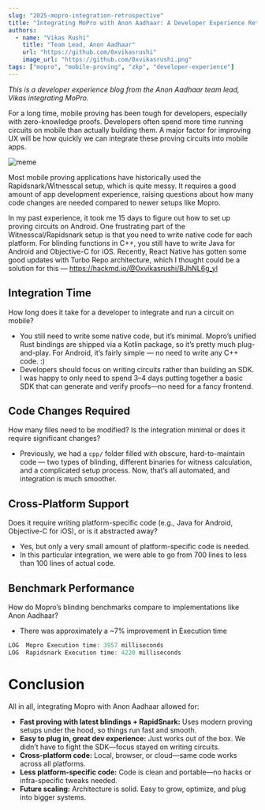 ```yaml
---
slug: "2025-mopro-integration-retrospective"
title: "Integrating MoPro with Anon Aadhaar: A Developer Experience Retrospective"
authors:
  - name: "Vikas Rushi"
    title: "Team Lead, Anon Aadhaar"
    url: "https://github.com/0xvikasrushi"
    image_url: "https://github.com/0xvikasrushi.png"
tags: ["mopro", "mobile-proving", "zkp", "developer-experience"]
---
```


*This is a developer experience blog from the Anon Aadhaar team lead, Vikas integrating MoPro.*

For a long time, mobile proving has been tough for developers, especially with zero-knowledge proofs. Developers often spend more time running circuits on mobile than actually building them. A major factor for improving UX will be how quickly we can integrate these proving circuits into mobile apps.

![meme](https://github.com/user-attachments/assets/07b43732-9ce3-42b2-a196-45c88ace3c6d)


Most mobile proving applications have historically used the Rapidsnark/Witnesscal setup, which is quite messy. It requires a good amount of app development experience, raising questions about how many code changes are needed compared to newer setups like Mopro.

In my past experience, it took me 15 days to figure out how to set up proving circuits on Android. One frustrating part of the Witnesscal/Rapidsnark setup is that you need to write native code for each platform. For blinding functions in C++, you still have to write Java for Android and Objective-C for iOS. Recently, React Native has gotten some good updates with Turbo Repo architecture, which I thought could be a solution for this — https://hackmd.io/@0xvikasrushi/BJhNL6g_yl

## Integration Time

How long does it take for a developer to integrate and run a circuit on mobile?

- You still need to write some native code, but it’s minimal. Mopro’s unified Rust bindings are shipped via a Kotlin package, so it’s pretty much plug-and-play. For Android, it’s fairly simple — no need to write any C++ code. :)  
- Developers should focus on writing circuits rather than building an SDK. I was happy to only need to spend 3–4 days putting together a basic SDK that can generate and verify proofs—no need for a fancy frontend.

## Code Changes Required

How many files need to be modified? Is the integration minimal or does it require significant changes?

- Previously, we had a `cpp/` folder filled with obscure, hard-to-maintain code — two types of blinding, different binaries for witness calculation, and a complicated setup process. Now, that’s all automated, and integration is much smoother.

## Cross-Platform Support

Does it require writing platform-specific code (e.g., Java for Android, Objective-C for iOS), or is it abstracted away?

- Yes, but only a very small amount of platform-specific code is needed.  
- In this particular integration, we were able to go from 700 lines to less than 100 lines of actual code.

## Benchmark Performance

How do Mopro’s blinding benchmarks compare to implementations like Anon Aadhaar?

- There was approximately a ~7% improvement in Execution time

```jsx
LOG  Mopro Execution time: 3957 milliseconds
LOG  Rapidsnark Execution time: 4220 milliseconds
```

# Conclusion

All in all, integrating Mopro with Anon Aadhaar allowed for:

- **Fast proving with latest blindings + RapidSnark:** Uses modern proving setups under the hood, so things run fast and smooth.  
- **Easy to plug in, great dev experience:** Just works out of the box. We didn’t have to fight the SDK—focus stayed on writing circuits.  
- **Cross-platform code:** Local, browser, or cloud—same code works across all platforms.  
- **Less platform-specific code:** Code is clean and portable—no hacks or infra-specific tweaks needed.  
- **Future scaling:** Architecture is solid. Easy to grow, optimize, and plug into bigger systems.  

